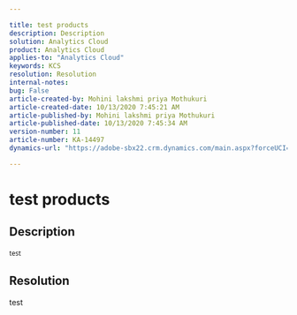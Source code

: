 ```yaml
---

title: test products  
description: Description  
solution: Analytics Cloud  
product: Analytics Cloud  
applies-to: "Analytics Cloud"  
keywords: KCS  
resolution: Resolution  
internal-notes:   
bug: False  
article-created-by: Mohini lakshmi priya Mothukuri  
article-created-date: 10/13/2020 7:45:21 AM  
article-published-by: Mohini lakshmi priya Mothukuri  
article-published-date: 10/13/2020 7:45:34 AM  
version-number: 11  
article-number: KA-14497  
dynamics-url: "https://adobe-sbx22.crm.dynamics.com/main.aspx?forceUCI=1&pagetype=entityrecord&etn=knowledgearticle&id=bd1dd908-280d-eb11-a813-000d3a98f7e7"

---
```


# test products

## Description

<div data-wrapper="true" style="font-size:12px;font-family:'Segoe UI','Helvetica Neue',sans-serif;">


test

</div>




## Resolution

test
